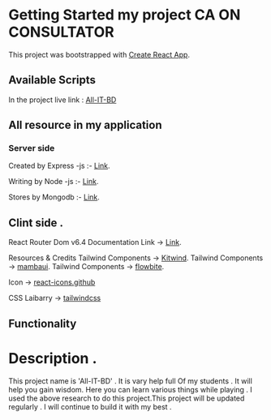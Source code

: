 # Getting Started my project CA ON CONSULTATOR

This project was bootstrapped with [Create React App](https://github.com/facebook/create-react-app).

## Available Scripts

In the project live link : [All-IT-BD](https://ca-on-web.web.app)

## All resource in my application

### Server side

Created by Express -js :- [Link](http://expressjs.com/).

Writing by Node -js :- [Link](https://nodejs.org/en/download/).

Stores by Mongodb :- [Link](https://www.mongodb.com/).

## Clint side .

React Router Dom v6.4
Documentation Link -> [Link](https://reactrouter.com/en/main/start/tutorial).

Resources & Credits
Tailwind Components -> [Kitwind](https://kitwind.io/products/kometa/components).
Tailwind Components -> [mambaui](mambaui.com/).
Tailwind Components -> [flowbite](https://flowbite.com/).

Icon -> [react-icons.github](https://react-icons.github.io/)

CSS Laibarry -> [tailwindcss](https://tailwindcss.com/docs/guides/create-react-app)

## Functionality

# Description .

This project name is 'All-IT-BD' . It is vary help full Of my students . It will help you gain wisdom. Here you can learn various things while playing . I used the above research to do this project.This project will be updated regularly . I will continue to build it with my best .
